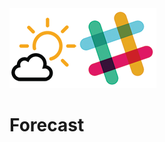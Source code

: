 <img src="https://raw.githubusercontent.com/BrandonMathis/forecast/master/public/icons/forecast_github_logo.png"/>

# Forecast
